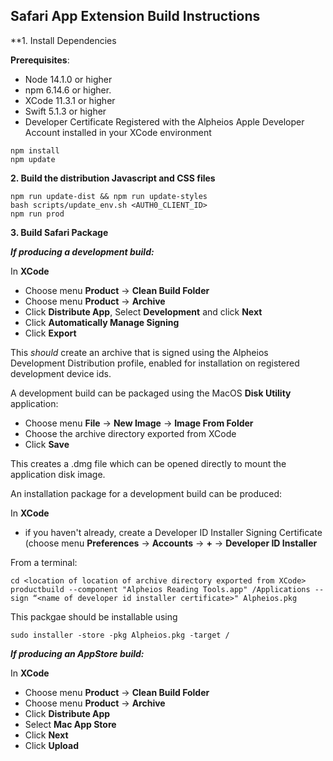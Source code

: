 ## Safari App Extension Build Instructions

**1. Install Dependencies

**Prerequisites**:

* Node 14.1.0 or higher
* npm 6.14.6 or higher.
* XCode 11.3.1 or higher
* Swift 5.1.3 or higher
* Developer Certificate Registered with the Alpheios Apple Developer Account
  installed in your XCode environment
```
npm install
npm update
```

**2. Build the distribution Javascript and CSS files**

```
npm run update-dist && npm run update-styles
bash scripts/update_env.sh <AUTH0_CLIENT_ID>
npm run prod
```

**3. Build Safari Package**

***If producing a development build:***

In **XCode**

* Choose menu **Product** -> **Clean Build Folder**
* Choose menu **Product** -> **Archive**
* Click **Distribute App**, Select **Development** and click **Next**
* Click **Automatically Manage Signing**
* Click **Export**

This *should* create an archive that is signed using the Alpheios Development
Distribution profile, enabled for installation on registered development device ids.

A development build can be packaged using the MacOS **Disk Utility** application:

* Choose menu **File** ->  **New Image** -> **Image From Folder**
* Choose the archive directory exported from XCode
* Click **Save**

This creates a .dmg file which can be opened directly to mount the application disk image.

An installation package for a development build can be produced:

In **XCode**

* if you haven't already, create a Developer ID Installer Signing Certificate
(choose menu **Preferences** -> **Accounts** ->  **+** -> **Developer ID Installer**

From a terminal:

```
cd <location of location of archive directory exported from XCode>
productbuild --component "Alpheios Reading Tools.app" /Applications --sign “<name of developer id installer certificate>" Alpheios.pkg
```

This packgae should be installable using

```
sudo installer -store -pkg Alpheios.pkg -target /
```

***If producing an AppStore build:***

In **XCode**

* Choose menu **Product** -> **Clean Build Folder**
* Choose menu **Product** -> **Archive**
* Click **Distribute App**
* Select **Mac App Store**
* Click **Next**
* Click **Upload**



